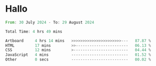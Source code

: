 # Hallo
<!--START_SECTION:waka-->

```rust
From: 30 July 2024 - To: 29 August 2024

Total Time: 4 hrs 49 mins

Artboard     4 hrs 14 mins   >>>>>>>>>>>>>>>>>>>>>>---   87.87 %
HTML         17 mins         >>-----------------------   06.13 %
CSS          12 mins         >------------------------   04.44 %
JavaScript   4 mins          -------------------------   01.52 %
Other        0 secs          -------------------------   00.02 %
```

<!--END_SECTION:waka-->
